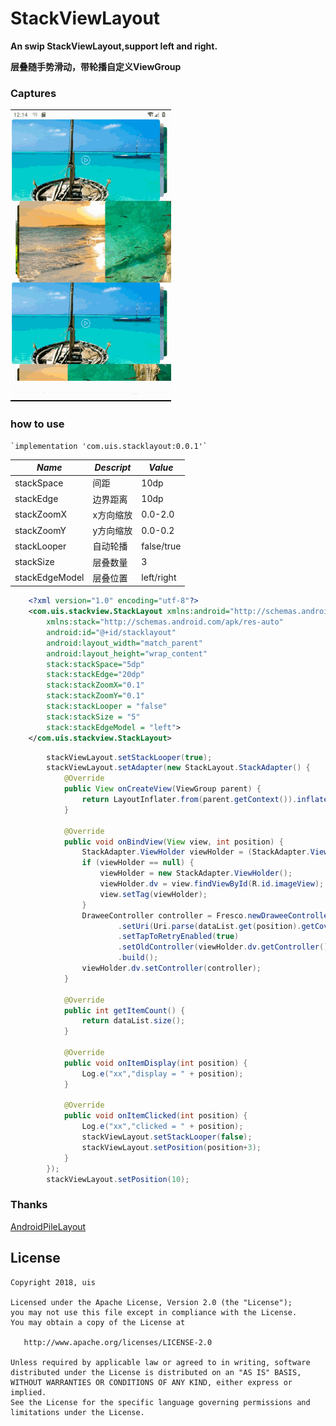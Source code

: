 # StackViewLayout
**An swip StackViewLayout,support left and right.**

**层叠随手势滑动，带轮播自定义ViewGroup**

### Captures

![效果图](/pic/demo20.gif)

### how to use
    `implementation 'com.uis.stacklayout:0.0.1'`

*Name*| *Descript*|*Value*
  -----|--------|---
stackSpace|间距|10dp
stackEdge|边界距离|10dp
stackZoomX|x方向缩放| 0.0-2.0
stackZoomY|y方向缩放|0.0-0.2
stackLooper|自动轮播|false/true
stackSize|层叠数量|3
stackEdgeModel|层叠位置|left/right


   
```Xml
    <?xml version="1.0" encoding="utf-8"?>
    <com.uis.stackview.StackLayout xmlns:android="http://schemas.android.com/apk/res/android"
        xmlns:stack="http://schemas.android.com/apk/res-auto"
        android:id="@+id/stacklayout"
        android:layout_width="match_parent"
        android:layout_height="wrap_content"
        stack:stackSpace="5dp"
        stack:stackEdge="20dp"
        stack:stackZoomX="0.1"
        stack:stackZoomY="0.1"
        stack:stackLooper = "false"
        stack:stackSize = "5"
        stack:stackEdgeModel = "left">
    </com.uis.stackview.StackLayout>
```

```Java
        stackViewLayout.setStackLooper(true);
        stackViewLayout.setAdapter(new StackLayout.StackAdapter() {
            @Override
            public View onCreateView(ViewGroup parent) {
                return LayoutInflater.from(parent.getContext()).inflate(R.layout.item_fresco_layout,null);
            }

            @Override
            public void onBindView(View view, int position) {
                StackAdapter.ViewHolder viewHolder = (StackAdapter.ViewHolder) view.getTag();
                if (viewHolder == null) {
                    viewHolder = new StackAdapter.ViewHolder();
                    viewHolder.dv = view.findViewById(R.id.imageView);
                    view.setTag(viewHolder);
                }
                DraweeController controller = Fresco.newDraweeControllerBuilder()
                        .setUri(Uri.parse(dataList.get(position).getCoverImageUrl()))
                        .setTapToRetryEnabled(true)
                        .setOldController(viewHolder.dv.getController())
                        .build();
                viewHolder.dv.setController(controller);
            }

            @Override
            public int getItemCount() {
                return dataList.size();
            }

            @Override
            public void onItemDisplay(int position) {
                Log.e("xx","display = " + position);
            }

            @Override
            public void onItemClicked(int position) {
                Log.e("xx","clicked = " + position);
                stackViewLayout.setStackLooper(false);
                stackViewLayout.setPosition(position+3);
            }
        });
        stackViewLayout.setPosition(10);
```

### Thanks

[AndroidPileLayout](https://github.com/xmuSistone/AndroidPileLayout)
## License

    Copyright 2018, uis

    Licensed under the Apache License, Version 2.0 (the "License");
    you may not use this file except in compliance with the License.
    You may obtain a copy of the License at

       http://www.apache.org/licenses/LICENSE-2.0

    Unless required by applicable law or agreed to in writing, software
    distributed under the License is distributed on an "AS IS" BASIS,
    WITHOUT WARRANTIES OR CONDITIONS OF ANY KIND, either express or implied.
    See the License for the specific language governing permissions and
    limitations under the License.
